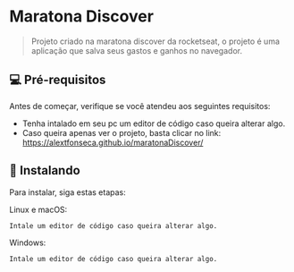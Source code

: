 # Maratona Discover

> Projeto criado na maratona discover da rocketseat, o projeto é uma aplicação que salva seus gastos e ganhos no navegador.

## 💻 Pré-requisitos

Antes de começar, verifique se você atendeu aos seguintes requisitos:

<!---Estes são apenas requisitos de exemplo. Adicionar, duplicar ou remover conforme necessário--->

- Tenha intalado em seu pc um editor de código caso queira alterar algo.
- Caso queira apenas ver o projeto, basta clicar no link: https://alextfonseca.github.io/maratonaDiscover/

## 🚀 Instalando

Para instalar, siga estas etapas:

Linux e macOS:

```
Intale um editor de código caso queira alterar algo.
```

Windows:

```
Intale um editor de código caso queira alterar algo.
```
